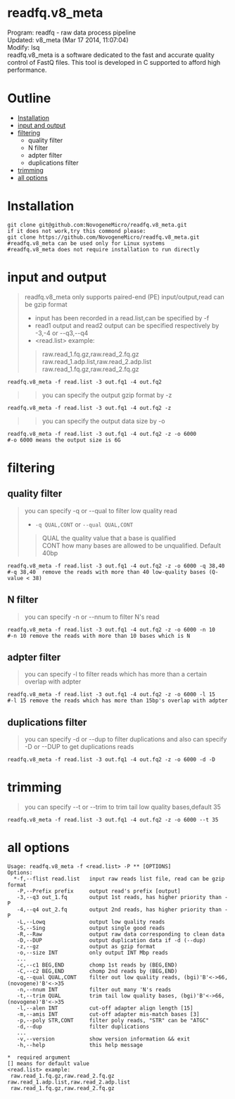 readfq.v8_meta
====
Program: readfq - raw data process pipeline  
Updated: v8_meta (Mar 17 2014, 11:07:04)  
Modify: lsq  
readfq.v8_meta is a software dedicated to the fast and accurate quality control of FastQ files. This tool is developed in C supported to afford high performance.  

Outline
===
* [Installation](#Installation)
* [input and output](#input-and-output)
* [filtering](#filtering)
    * quality filter    
    * N filter  
    * adpter filter  
    * duplications filter    
* [trimming](#trimming)
* [all options](#all-options)

# Installation

    git clone git@github.com:NovogeneMicro/readfq.v8_meta.git
    if it does not work,try this commond please:
    git clone https://github.com/NovogeneMicro/readfq.v8_meta.git
    #readfq.v8_meta can be used only for Linux systems  
    #readfq.v8_meta does not require installation to run directly  

# input and output

>readfq.v8_meta only supports  paired-end (PE) input/output,read can be gzip format  
>* input has been recorded in a read.list,can be specified by -f  
>* read1 output and read2 output can be specified respectively by -3,-4 or --q3,--q4  
>* <read.list> example:  
>>raw.read_1.fq.gz,raw.read_2.fq.gz raw.read_1.adp.list,raw.read_2.adp.list  
>>raw.read_1.fq.gz,raw.read_2.fq.gz  

    readfq.v8_meta -f read.list -3 out.fq1 -4 out.fq2  
>>you can specify the output gzip format by -z  

    readfq.v8_meta -f read.list -3 out.fq1 -4 out.fq2 -z  
>>you can specify  the output data size by -o  

    readfq.v8_meta -f read.list -3 out.fq1 -4 out.fq2 -z -o 6000  
    #-o 6000 means the output size is 6G  

# filtering

## quality filter  
>you can specify -q or --qual to filter low quality read  
>* `-q QUAL,CONT` or `--qual QUAL,CONT`  
>>QUAL the quality value that a base is qualified  
>>CONT how many bases are allowed to be unqualified. Default 40bp  

    readfq.v8_meta -f read.list -3 out.fq1 -4 out.fq2 -z -o 6000 -q 38,40   
    #-q 38,40  remove the reads with more than 40 low-quality bases (Q-value < 38)    
## N filter  
>you can specify -n or --nnum to filter N's read  

    readfq.v8_meta -f read.list -3 out.fq1 -4 out.fq2 -z -o 6000 -n 10  
    #-n 10 remove the reads with more than 10 bases which is N  
    
## adpter filter  
>you can specify -l to filter reads which has more than a certain overlap with adpter  

    readfq.v8_meta -f read.list -3 out.fq1 -4 out.fq2 -z -o 6000 -l 15  
    #-l 15 remove the reads which has more than 15bp's overlap with adpter  
    
## duplications filter  
>you can specify -d or --dup  to filter duplications and also can specify -D or --DUP to get duplications reads  

    readfq.v8_meta -f read.list -3 out.fq1 -4 out.fq2 -z -o 6000 -d -D   

# trimming  
>you can specify --t or --trim to trim tail low quality bases,default 35  

    readfq.v8_meta -f read.list -3 out.fq1 -4 out.fq2 -z -o 6000 --t 35  

# all options  

    Usage: readfq.v8_meta -f <read.list> -P ** [OPTIONS]
    Options:
      *-f,--flist read.list   input raw reads list file, read can be gzip format
       -P,--Prefix prefix     output read's prefix [output]
       -3,--q3 out_1.fq       output 1st reads, has higher priority than -P
       -4,--q4 out_2.fq       output 2nd reads, has higher priority than -P
       -L,--Lowq              output low quality reads
       -S,--Sing              output single good reads
       -R,--Raw               output raw data corresponding to clean data
       -D,--DUP               output duplication data if -d (--dup)
       -z,--gz                output as gzip format
       -o,--size INT          only output INT Mbp reads
       ...
       -c,--c1 BEG,END        chomp 1st reads by (BEG,END)
       -C,--c2 BEG,END        chomp 2nd reads by (BEG,END)
       -q,--qual QUAL,CONT    filter out low quality reads, (bgi)'B'<->66, (novogene)'B'<->35
       -n,--nnum INT          filter out many 'N's reads
       -t,--trim QUAL         trim tail low quality bases, (bgi)'B'<->66, (novogene)'B'<->35
       -l,--alen INT          cut-off adapter align length [15]
       -m,--amis INT          cut-off adapter mis-match bases [3]
       -p,--poly STR,CONT     filter poly reads, "STR" can be "ATGC"
       -d,--dup               filter duplications
       ...
       -v,--version           show version information && exit
       -h,--help              this help message

    *  required argument
    [] means for default value
    <read.list> example:
     raw.read_1.fq.gz,raw.read_2.fq.gz raw.read_1.adp.list,raw.read_2.adp.list
     raw.read_1.fq.gz,raw.read_2.fq.gz
